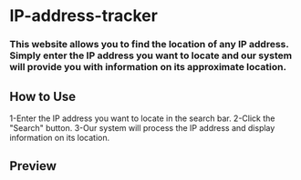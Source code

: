 # IP-address-tracker
### This website allows you to find the location of any IP address. Simply enter the IP address you want to locate and our system will provide you with information on its approximate location.
## How to Use
1-Enter the IP address you want to locate in the search bar.
2-Click the "Search" button.
3-Our system will process the IP address and display information on its location.

## Preview
